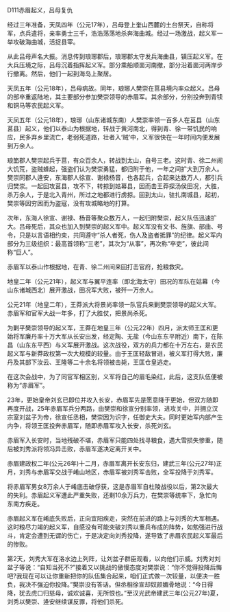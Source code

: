 D111赤眉起义，吕母复仇



经过三年准备，天凤四年（公元17年），吕母登上奎山西麓的土台祭天，自称将军，点兵遣将，亲率勇士三千，浩浩荡荡地杀奔海曲城。经过一场激战，起义军一举攻破海曲城，活捉县宰。

从此吕母声名大振。消息传到琅琊郡后，琅琊郡太守发兵海曲县，镇压起义军。在大兵压境之际，吕母沉着指挥起义军。部分乘船顺崮河南撤，部分沿着崮河两岸步行撤离。然后，他们一起到海岛上聚居。

天凤五年（公元18年），吕母病故。同年，琅琊人樊崇在莒县境内率众起义。吕母的部卒重返陆地，其主要部分参加樊崇领导的赤眉军。其余部分，分别投奔到青犊和铜马等农民起义军。



天凤五年（公元18年），琅琊（山东诸城东南）人樊崇率领一百多人在莒县（山东莒县）起义，他们以泰山为根据地，转战于黄河南北，得到青、徐一带饥民的响应，民多弃乡里流亡，老弱死道路，壮者入‘贼’中，义军很快在一年时间内便发展到万余人。

琅笽郡人樊崇起兵于莒，有众百余人，转战到太山，自号三老。这时青、徐二州闹大饥荒，盗贼蜂起，强盗们认为樊崇勇猛，都归附于他，一年之间扩大到万余人。樊崇同郡人逄安，东海郡人徐宣、谢禄杨音，也各起兵，合起来达数万人，都引兵归樊崇。一起回攻莒县，攻不下，转掠到姑幕县，因而击王莽探汤侯田况，大胜，杀万余人，于是北入青州，所过之地都进行虏掠。回到太山，驻扎南城县，起初，樊崇等因穷困而为盗寇，没有攻城略地的打算。

次年，东海人徐宣、谢禄、杨音等聚众数万人，一起归附樊崇，起义队伍迅速扩大。吕母死后，其众也加入到樊崇的起义军中。起义军没有文书、旌旗、部曲、号令，只是以言语相约束，共同遵守“杀人者死，伤人及盗者抵罪”的纪律。起义军内部分为三级组织：最高首领称“三老”，其次为“从事”，再次称“卒吏”，彼此间称“巨人”。

赤眉军以泰山作根据地，在青、徐二州间来回打击官府，抢粮救灾。

地皇二年（公元21年），起义军与翼平连率（即北海太守）田况的军队在姑幕（今山东诸城西北）展开激战，田况军大败，被歼一万余人。

公元21年（地皇二年），王莽派大将景尚率领一队官兵来剿樊崇领导的起义大军。赤眉军和官军大战一年多，打了大胜仗，把景尚杀死。

为剿平樊崇领导的起义军，王莽在地皇三年（公元22年）四月，派太师王匡和更始将军廉丹率十万大军从长安出发，经定陶、无盐（今山东东平附近）南下，在陈昌（山东东平西）与义军展开激战。这次战役，双方的兵力都在十万左右，是农民起义军与新莽政权第一次大规模的较量。由于王匡轻敌冒进，被义军打得大败，廉丹及其部下汝云、王隆等二十余名将领被击毙，王匡仓皇逃走。

在这次会战中，为了同官军相区别，义军将自己的眉毛染红，此后，这支队伍便被称为“赤眉军”。











23年，更始皇帝刘玄已即位并攻入长安，赤眉军先是愿意降于更始，但双方随即再度开战，25年赤眉军兵分两路，由樊崇和徐宣分别率领，进攻关中，并拥立汉宗室刘盆子为帝，徐宣任丞相，樊崇因为识字，任御史大夫。同时更始军内部产生内争，将领王匡投奔赤眉军，随即赤眉军攻入长安，杀死刘玄。

赤眉军入长安时，当地残破不堪，赤眉军只能四处找寻粮食，遇大雪损失惨重，随后被刘秀派将领冯异击败，赤眉军遂决定离开关中。

赤眉建政权二年(公元26年)十二月，赤眉军离开长安东归，建武三年(公元27年)正月，刘秀与赤眉军交战于崤山地区，赤眉军被刘秀军击败，全军投降于刘秀军。

将赤眉军男女8万余人于崤底击破俘获，这是赤眉军自杜陵战役以后，第2次最大的失利。赤眉起义军遭此严重失败，还剩10余万兵力，在樊崇等统率下，急忙向东南方疾走。

赤眉起义军在崤底失败后，正向宜阳疾走，突然在前进的路上与刘秀的大军相遇。这时粮尽力竭的起义军，自感没有可能突破刘秀以重兵布成的阵势，如勉强进行战斗，肯定会遭到无谓的伤亡，于是决定向刘秀投降，遂导致了赤眉农民起义军最后的惨败。

第2天，刘秀大军在洛水边上列阵，让刘盆子群臣观看，以向他们示威。刘秀对刘盆子等说：“自知当死不?”接着又以挑战的傲慢态度对樊崇说：“你不觉得投降后悔吧?我现在可以让你重新把你的队伍集合起来，咱们正式做一次较量，以便决一胜负，我决不强迫你投降。”樊崇没有答话。但丞相徐宣却奴颜媚骨地说：“今日得降，犹去虎口归慈母，诚欢诚喜，无所恨也。”至汉光武帝建武三年(公元27年)夏，刘秀以樊崇、逄安继续谋反罪，将他们杀死。